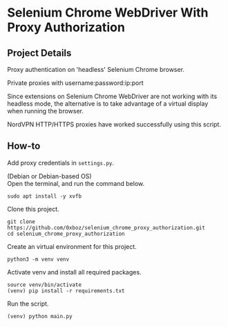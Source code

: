 # Selenium Chrome WebDriver With Proxy Authorization

## Project Details

Proxy authentication on 'headless' Selenium Chrome browser.

Private proxies with username:password:ip:port

Since extensions on Selenium Chrome WebDriver are not working with its headless mode, the alternative is to take advantage of a virtual display when running the browser.  

NordVPN HTTP/HTTPS proxies have worked successfully using this script.  

## How-to

Add proxy credentials in `settings.py`.  

(Debian or Debian-based OS)  
Open the terminal, and run the command below.

```shell
sudo apt install -y xvfb
```

Clone this project.

```shell
git clone https://github.com/0xboz/selenium_chrome_proxy_authorization.git
cd selenium_chrome_proxy_authorization
```

Create an virtual environment for this project.

```shell
python3 -m venv venv
```

Activate venv and install all required packages.

```shell
source venv/bin/activate
(venv) pip install -r requirements.txt
```

Run the script.

```shell
(venv) python main.py
```
